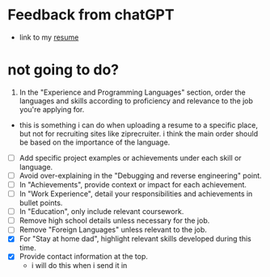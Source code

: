 # Feedback from chatGPT
- link to my [resume](/README.md)

# not going to do?
1. In the "Experience and Programming Languages" section, order the languages and skills according to proficiency and relevance to the job you're applying for.
  - this is something i can do when uploading a resume to a specific place, but not for recruiting sites like ziprecruiter. i think the main order should be based on the importance of the language.

- [ ] Add specific project examples or achievements under each skill or language.
- [ ] Avoid over-explaining in the "Debugging and reverse engineering" point.
- [ ] In "Achievements", provide context or impact for each achievement.
- [ ] In "Work Experience", detail your responsibilities and achievements in bullet points.
- [ ] In "Education", only include relevant coursework.
- [ ] Remove high school details unless necessary for the job.
- [ ] Remove "Foreign Languages" unless relevant to the job.
- [x] For "Stay at home dad", highlight relevant skills developed during this time.
- [x] Provide contact information at the top.
  - i will do this when i send it in
